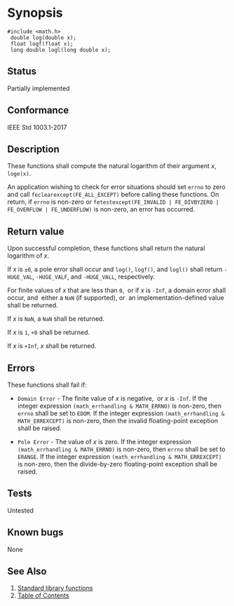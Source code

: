 # Synopsis 
`#include <math.h>`</br>
` double log(double x);`</br>
` float logf(float x);`</br>
` long double logl(long double x);`</br>

## Status
Partially implemented
## Conformance
IEEE Std 1003.1-2017
## Description


 
These functions shall compute the natural logarithm of their argument _x_,
`loge(x)`.

An application wishing to check for error situations should set `errno` to zero and call
`feclearexcept(FE_ALL_EXCEPT)` before calling these functions. On return, if `errno` is non-zero or
`fetestexcept(FE_INVALID | FE_DIVBYZERO | FE_OVERFLOW | FE_UNDERFLOW)` is non-zero, an error has occurred.


## Return value


Upon successful completion, these functions shall return the natural logarithm of _x_.

If _x_ is `±0`, a pole error shall occur and `log()`, `logf()`, and `logl()` shall return `-HUGE_VAL`,
`-HUGE_VALF`, and `-HUGE_VALL`, respectively.

For finite values of _x_ that are less than `0`,    or if _x_ is `-Inf`,  a domain error shall occur, and    either a `NaN` (if supported), or   an implementation-defined value shall be returned.

If _x_ is `NaN`, a `NaN` shall be returned.

If _x_ is `1`, `+0` shall be returned.

If _x_ is `+Inf`, _x_ shall be returned. 


## Errors


These functions shall fail if:

 * `Domain Error` - The finite value of _x_ is negative,    or _x_ is `-Inf`. 
If the integer expression `(math_errhandling & MATH_ERRNO)` is non-zero, then `errno` shall be set to `EDOM`. If
the integer expression `(math_errhandling & MATH_ERREXCEPT)` is non-zero, then the invalid floating-point exception shall
be raised.

 * `Pole Error` - The value of _x_ is zero. 
If the integer expression `(math_errhandling & MATH_ERRNO)` is non-zero, then `errno` shall be set to `ERANGE`. If
the integer expression `(math_errhandling & MATH_ERREXCEPT)` is non-zero, then the divide-by-zero floating-point exception
shall be raised.


## Tests

Untested

## Known bugs

None

## See Also 
1. [Standard library functions](../README.md)
2. [Table of Contents](../../../README.md)
